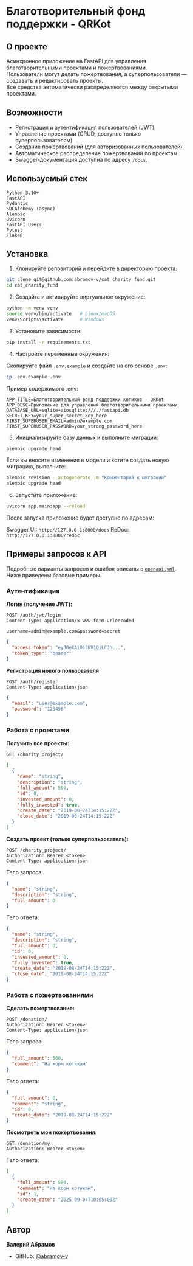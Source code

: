 # Благотворительный фонд поддержки - QRKot

## О проекте
Асинхронное приложение на FastAPI для управления благотворительными проектами и пожертвованиями.  
Пользователи могут делать пожертвования, а суперпользователи — создавать и редактировать проекты.  
Все средства автоматически распределяются между открытыми проектами.

## Возможности
- Регистрация и аутентификация пользователей (JWT).
- Управление проектами (CRUD, доступно только суперпользователям).
- Создание пожертвований (для авторизованных пользователей).
- Автоматическое распределение пожертвований по проектам.
- Swagger-документация доступна по адресу `/docs`.


## Используемый стек
```
Python 3.10+
FastAPI
Pydantic
SQLAlchemy (async)
Alembic
Uvicorn
FastAPI Users
Pytest
Flake8
```

## Установка

1. Клонируйте репозиторий и перейдите в директорию проекта:

```bash
git clone git@github.com:abramov-v/cat_charity_fund.git
cd cat_charity_fund
```

2. Создайте и активируйте виртуальное окружение:
   
```bash
python -m venv venv
source venv/bin/activate   # Linux/macOS
venv\Scripts\activate      # Windows
```

3. Установите зависимости:

```bash
pip install -r requirements.txt
```

4.  Настройте переменные окружения:

Скопируйте файл `.env.example` и создайте на его основе `.env`:

```bash
cp .env.example .env
```

Пример содержимого .env:

```env
APP_TITLE=Благотворительный фонд поддержки котиков - QRKot
APP_DESC=Приложение для управления благотворительными проектами
DATABASE_URL=sqlite+aiosqlite:///./fastapi.db
SECRET_KEY=your_super_secret_key_here
FIRST_SUPERUSER_EMAIL=admin@example.com
FIRST_SUPERUSER_PASSWORD=your_strong_password_here
```

5. Инициализируйте базу данных и выполните миграции:

```bash
alembic upgrade head
```

Если вы вносите изменения в модели и хотите создать новую миграцию, выполните:

```bash
alembic revision --autogenerate -m "Комментарий к миграции"
alembic upgrade head
```

6. Запустите приложение:

```bash
uvicorn app.main:app --reload
```

После запуска приложение будет доступно по адресам:

Swagger UI: `http://127.0.0.1:8000/docs`
ReDoc: `http://127.0.0.1:8000/redoc`


## Примеры запросов к API 
Подробные варианты запросов и ошибок описаны в [`openapi.yml`](./openapi.yml).  
Ниже приведены базовые примеры.


### Аутентификация

**Логин (получение JWT):**

```http
POST /auth/jwt/login
Content-Type: application/x-www-form-urlencoded
```

```http
username=admin@example.com&password=secret
```

```json
{
  "access_token": "eyJ0eXAiOiJKV1QiLCJh...",
  "token_type": "bearer"
}
```

**Регистрация нового пользователя**

```http
POST /auth/register
Content-Type: application/json
```

```json
{
  "email": "user@example.com",
  "password": "123456"
}
```

### Работа с проектами


**Получить все проекты:**

```http
GET /charity_project/
```

```json
[
  {
    "name": "string",
    "description": "string",
    "full_amount": 500,
    "id": 0,
    "invested_amount": 0,
    "fully_invested": true,
    "create_date": "2019-08-24T14:15:22Z",
    "close_date": "2019-08-24T14:15:22Z"
  }
]
```

**Создать проект (только суперпользователь):**

```http
POST /charity_project/
Authorization: Bearer <token>
Content-Type: application/json
```

Тело запроса:

```json
{
  "name": "string",
  "description": "string",
  "full_amount": 0
}
```

Тело ответа:

```json
{
  "name": "string",
  "description": "string",
  "full_amount": 0,
  "id": 0,
  "invested_amount": 0,
  "fully_invested": true,
  "create_date": "2019-08-24T14:15:22Z",
  "close_date": "2019-08-24T14:15:22Z"
}
```

### Работа с пожертвованиями

**Сделать пожертвование:**

```http
POST /donation/
Authorization: Bearer <token>
Content-Type: application/json
```

Тело запроса:

```json
{
  "full_amount": 500,
  "comment": "На корм котикам"
}
```

Тело ответа:

```json
{
  "full_amount": 0,
  "comment": "string",
  "id": 0,
  "create_date": "2019-08-24T14:15:22Z"
}
```

**Посмотреть мои пожертвования:**

```http
GET /donation/my
Authorization: Bearer <token>
```

Тело ответа:

```json
[
  {
    "full_amount": 500,
    "comment": "На корм котикам",
    "id": 1,
    "create_date": "2025-09-07T10:05:00Z"
  }
]
```

## Автор
**Валерий Абрамов**
- GitHub: [@abramov-v](https://github.com/abramov-v)
